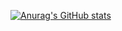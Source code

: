 [![Anurag's GitHub stats](https://github-readme-stats.vercel.app/api?username=Sh1mpi)](https://github.com/anuraghazra/github-readme-stats)
